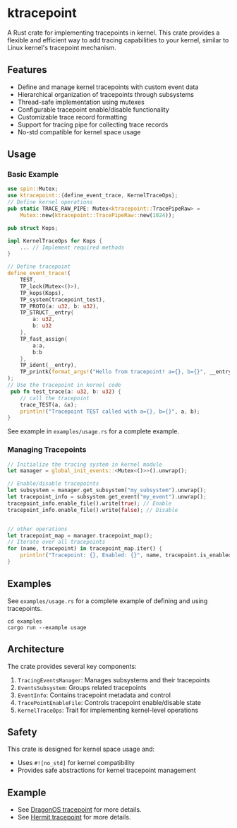# ktracepoint

A Rust crate for implementing tracepoints in kernel. This crate provides a flexible and efficient way to add tracing capabilities to your kernel, similar to Linux kernel's tracepoint mechanism.

## Features

- Define and manage kernel tracepoints with custom event data
- Hierarchical organization of tracepoints through subsystems
- Thread-safe implementation using mutexes
- Configurable tracepoint enable/disable functionality
- Customizable trace record formatting
- Support for tracing pipe for collecting trace records
- No-std compatible for kernel space usage



## Usage

### Basic Example

```rust
use spin::Mutex;
use ktracepoint::{define_event_trace, KernelTraceOps};
// Define kernel operations
pub static TRACE_RAW_PIPE: Mutex<ktracepoint::TracePipeRaw> =
    Mutex::new(ktracepoint::TracePipeRaw::new(1024));

pub struct Kops;

impl KernelTraceOps for Kops {
    ... // Implement required methods
}

// Define tracepoint
define_event_trace!(
    TEST,
    TP_lock(Mutex<()>),
    TP_kops(Kops),
    TP_system(tracepoint_test),
    TP_PROTO(a: u32, b: u32),
    TP_STRUCT__entry{
        a: u32,
        b: u32
    },
    TP_fast_assign{
        a:a,
        b:b
    },
    TP_ident(__entry),
    TP_printk(format_args!("Hello from tracepoint! a={}, b={}", __entry.a, __entry.b))
);
// Use the tracepoint in kernel code
 pub fn test_trace(a: u32, b: u32) {
    // call the tracepoint
    trace_TEST(a, &x);
    println!("Tracepoint TEST called with a={}, b={}", a, b);
}
```

See example in `examples/usage.rs` for a complete example.
### Managing Tracepoints

```rust
// Initialize the tracing system in kernel module
let manager = global_init_events::<Mutex<()>>().unwrap();

// Enable/disable tracepoints
let subsystem = manager.get_subsystem("my_subsystem").unwrap();
let tracepoint_info = subsystem.get_event("my_event").unwrap();
tracepoint_info.enable_file().write(true); // Enable
tracepoint_info.enable_file().write(false); // Disable


// other operations
let tracepoint_map = manager.tracepoint_map();
// Iterate over all tracepoints
for (name, tracepoint) in tracepoint_map.iter() {
    println!("Tracepoint: {}, Enabled: {}", name, tracepoint.is_enabled());
}
```

## Examples
See `examples/usage.rs` for a complete example of defining and using tracepoints.

```
cd examples
cargo run --example usage
```


## Architecture

The crate provides several key components:

1. `TracingEventsManager`: Manages subsystems and their tracepoints
2. `EventsSubsystem`: Groups related tracepoints
3. `EventInfo`: Contains tracepoint metadata and control
4. `TracePointEnableFile`: Controls tracepoint enable/disable state
5. `KernelTraceOps`: Trait for implementing kernel-level operations

## Safety

This crate is designed for kernel space usage and:
- Uses `#![no_std]` for kernel compatibility
- Provides safe abstractions for kernel tracepoint management


## Example
- See [DragonOS tracepoint](https://github.com/DragonOS-Community/DragonOS/blob/master/kernel/src/debug/tracing/mod.rs) for more details.
- See [Hermit tracepoint](https://github.com/os-module/hermit-kernel/blob/dev/src/tracepoint/mod.rs) for more details.
